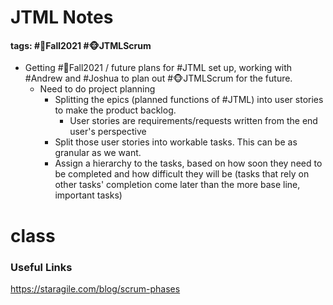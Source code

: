 # JTML Notes
#### tags: #🍂Fall2021 #🐵JTMLScrum 
- Getting #🍂Fall2021  / future plans for #JTML set up, working with #Andrew and #Joshua to plan out #🐵JTMLScrum for the future.
	- Need to do project planning
		- Splitting the epics (planned functions of #JTML) into user stories to make the product backlog.
			- User stories are requirements/requests written from the end user's perspective
		- Split those user stories into workable tasks. This can be as granular as we want.
		- Assign a hierarchy to the tasks, based on how soon they need to be completed and how difficult they will be (tasks that rely on other tasks' completion come later than the more base line, important tasks)

# class


### Useful Links
https://staragile.com/blog/scrum-phases